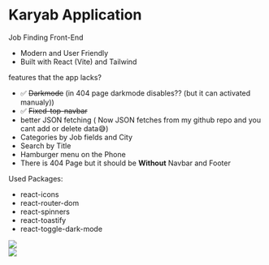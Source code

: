# Karyab Application

Job Finding Front-End

- Modern and User Friendly
- Built with React (Vite) and Tailwind

features that the app lacks?

- ✅ ~~Darkmode~~ (in 404 page darkmode disables?? (but it can activated manualy))
- ✅ ~~Fixed-top-navbar~~
- better JSON fetching ( Now JSON fetches from my github repo and you cant add or delete data😅)
- Categories by Job fields and City
- Search by Title
- Hamburger menu on the Phone
- There is 404 Page but it should be **Without** Navbar and Footer

Used Packages:

- react-icons
- react-router-dom
- react-spinners
- react-toastify
- react-toggle-dark-mode

[![](https://img.shields.io/badge/Live_At-KaryabApp.ir-green.svg)](https://karyabapp.ir)\
[![](https://img.shields.io/badge/Live_At-Karyab.liara.run-red.svg)](https://karyab.liara.run)
